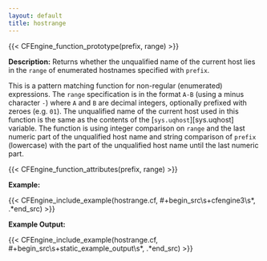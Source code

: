 ```yaml
---
layout: default
title: hostrange
---
```


{{< CFEngine_function_prototype(prefix, range) >}}

**Description:** Returns whether the unqualified name of the current host lies
in the `range` of enumerated hostnames specified with `prefix`.

This is a pattern matching function for non-regular (enumerated)
expressions. The `range` specification is in the format `A-B` (using a minus
character `-`) where `A` and `B` are decimal integers, optionally prefixed with
zeroes (e.g. `01`). The unqualified name of the current host used in this
function is the same as the contents of the [`sys.uqhost`][sys.uqhost]
variable. The function is using integer comparison on `range` and the last
numeric part of the unqualified host name and string comparison of `prefix`
(lowercase) with the part of the unqualified host name until the last numeric
part.

{{< CFEngine_function_attributes(prefix, range) >}}

**Example:**

{{< CFEngine_include_example(hostrange.cf, #\+begin_src\s+cfengine3\s*, .*end_src) >}}

**Example Output:**

{{< CFEngine_include_example(hostrange.cf, #\+begin_src\s+static_example_output\s*, .*end_src) >}}
